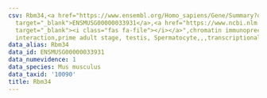 ```yaml
---
csv: Rbm34,<a href="https://www.ensembl.org/Homo_sapiens/Gene/Summary?db=core;g=ENSMUSG00000033931"
  target="_blank">ENSMUSG00000033931</a>,<a href="https://www.ncbi.nlm.nih.gov/pubmed/25450459"
  target="_blank"><i class="fas fa-file"></i></a>",chromatin immunoprecipitation assay,direct
  interaction,prime adult stage, testis, Spermatocyte,,,transcriptional regulation,
data_alias: Rbm34
data_id: ENSMUSG00000033931
data_numevidence: 1
data_species: Mus musculus
data_taxid: '10090'
title: Rbm34
---
```

